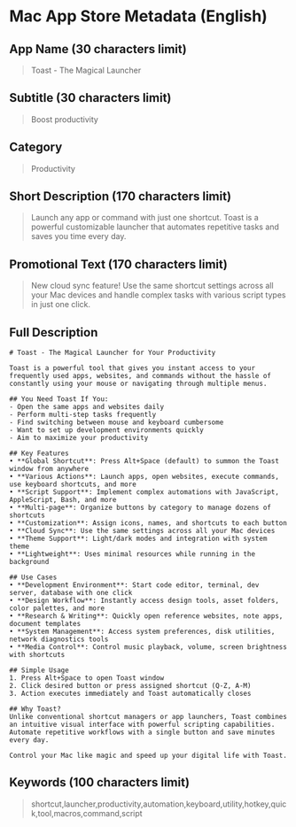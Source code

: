 # Mac App Store Metadata (English)

## App Name (30 characters limit)
> Toast - The Magical Launcher

## Subtitle (30 characters limit)
> Boost productivity

## Category
> Productivity

## Short Description (170 characters limit)
> Launch any app or command with just one shortcut. Toast is a powerful customizable launcher that automates repetitive tasks and saves you time every day.

## Promotional Text (170 characters limit)
> New cloud sync feature! Use the same shortcut settings across all your Mac devices and handle complex tasks with various script types in just one click.

## Full Description
```
# Toast - The Magical Launcher for Your Productivity

Toast is a powerful tool that gives you instant access to your frequently used apps, websites, and commands without the hassle of constantly using your mouse or navigating through multiple menus.

## You Need Toast If You:
- Open the same apps and websites daily
- Perform multi-step tasks frequently
- Find switching between mouse and keyboard cumbersome
- Want to set up development environments quickly
- Aim to maximize your productivity

## Key Features
• **Global Shortcut**: Press Alt+Space (default) to summon the Toast window from anywhere
• **Various Actions**: Launch apps, open websites, execute commands, use keyboard shortcuts, and more
• **Script Support**: Implement complex automations with JavaScript, AppleScript, Bash, and more
• **Multi-page**: Organize buttons by category to manage dozens of shortcuts
• **Customization**: Assign icons, names, and shortcuts to each button
• **Cloud Sync**: Use the same settings across all your Mac devices
• **Theme Support**: Light/dark modes and integration with system theme
• **Lightweight**: Uses minimal resources while running in the background

## Use Cases
• **Development Environment**: Start code editor, terminal, dev server, database with one click
• **Design Workflow**: Instantly access design tools, asset folders, color palettes, and more
• **Research & Writing**: Quickly open reference websites, note apps, document templates
• **System Management**: Access system preferences, disk utilities, network diagnostics tools
• **Media Control**: Control music playback, volume, screen brightness with shortcuts

## Simple Usage
1. Press Alt+Space to open Toast window
2. Click desired button or press assigned shortcut (Q-Z, A-M)
3. Action executes immediately and Toast automatically closes

## Why Toast?
Unlike conventional shortcut managers or app launchers, Toast combines an intuitive visual interface with powerful scripting capabilities. Automate repetitive workflows with a single button and save minutes every day.

Control your Mac like magic and speed up your digital life with Toast.
```

## Keywords (100 characters limit)
> shortcut,launcher,productivity,automation,keyboard,utility,hotkey,quick,tool,macros,command,script
